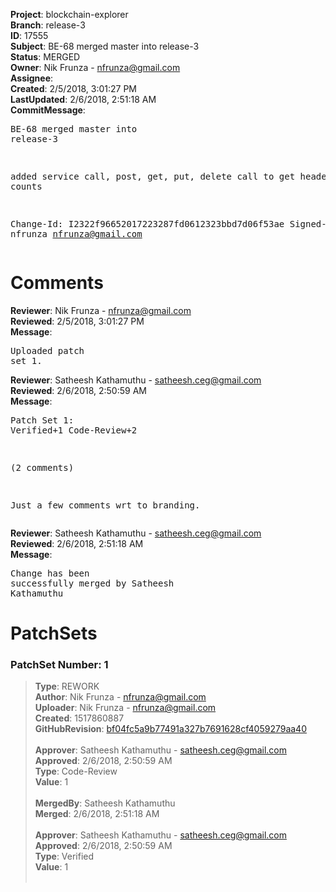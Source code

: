 <strong>Project</strong>: blockchain-explorer<br><strong>Branch</strong>: release-3<br><strong>ID</strong>: 17555<br><strong>Subject</strong>: BE-68 merged master into release-3<br><strong>Status</strong>: MERGED<br><strong>Owner</strong>: Nik Frunza - nfrunza@gmail.com<br><strong>Assignee</strong>:<br><strong>Created</strong>: 2/5/2018, 3:01:27 PM<br><strong>LastUpdated</strong>: 2/6/2018, 2:51:18 AM<br><strong>CommitMessage</strong>:<br><pre>BE-68 merged master into release-3

added service call, post, get, put, delete
call to get header counts

Change-Id: I2322f96652017223287fd0612323bbd7d06f53ae
Signed-off-by: nfrunza <nfrunza@gmail.com>
</pre><h1>Comments</h1><strong>Reviewer</strong>: Nik Frunza - nfrunza@gmail.com<br><strong>Reviewed</strong>: 2/5/2018, 3:01:27 PM<br><strong>Message</strong>: <pre>Uploaded patch set 1.</pre><strong>Reviewer</strong>: Satheesh Kathamuthu - satheesh.ceg@gmail.com<br><strong>Reviewed</strong>: 2/6/2018, 2:50:59 AM<br><strong>Message</strong>: <pre>Patch Set 1: Verified+1 Code-Review+2

(2 comments)

Just a few comments wrt to branding.</pre><strong>Reviewer</strong>: Satheesh Kathamuthu - satheesh.ceg@gmail.com<br><strong>Reviewed</strong>: 2/6/2018, 2:51:18 AM<br><strong>Message</strong>: <pre>Change has been successfully merged by Satheesh Kathamuthu</pre><h1>PatchSets</h1><h3>PatchSet Number: 1</h3><blockquote><strong>Type</strong>: REWORK<br><strong>Author</strong>: Nik Frunza - nfrunza@gmail.com<br><strong>Uploader</strong>: Nik Frunza - nfrunza@gmail.com<br><strong>Created</strong>: 1517860887<br><strong>GitHubRevision</strong>: [bf04fc5a9b77491a327b7691628cf4059279aa40](https://github.com/hyperledger/blockchain-explorer/commit/bf04fc5a9b77491a327b7691628cf4059279aa40)<br><br><strong>Approver</strong>: Satheesh Kathamuthu - satheesh.ceg@gmail.com<br><strong>Approved</strong>: 2/6/2018, 2:50:59 AM<br><strong>Type</strong>: Code-Review<br><strong>Value</strong>: 1<br><br><strong>MergedBy</strong>: Satheesh Kathamuthu<br><strong>Merged</strong>: 2/6/2018, 2:51:18 AM<br><br><strong>Approver</strong>: Satheesh Kathamuthu - satheesh.ceg@gmail.com<br><strong>Approved</strong>: 2/6/2018, 2:50:59 AM<br><strong>Type</strong>: Verified<br><strong>Value</strong>: 1<br><br></blockquote>